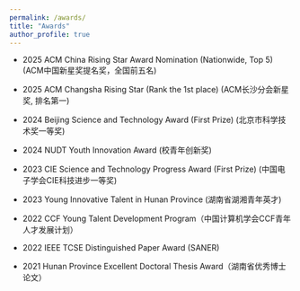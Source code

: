 ```yaml
---
permalink: /awards/
title: "Awards"
author_profile: true
---
```

* 2025 ACM China Rising Star Award Nomination (Nationwide, Top 5) (ACM中国新星奖提名奖，全国前五名)

* 2025 ACM Changsha Rising Star (Rank the 1st place) (ACM长沙分会新星奖, 排名第一)
  
* 2024 Beijing Science and Technology Award (First Prize) (北京市科学技术奖一等奖) 

* 2024 NUDT Youth Innovation Award (校青年创新奖)

* 2023 CIE Science and Technology Progress Award (First Prize) (中国电子学会CIE科技进步一等奖)

* 2023 Young Innovative Talent in Hunan Province (湖南省湖湘青年英才)

* 2022 CCF Young Talent Development Program（中国计算机学会CCF青年人才发展计划）

* 2022 IEEE TCSE Distinguished Paper Award (SANER)

* 2021 Hunan Province Excellent Doctoral Thesis Award（湖南省优秀博士论文）

<!--<strong>Before graduation:</strong>
* Awards
<p>2016 OW2 International Programming Contest, Third Prize</p>
<p>2014 National Graduate Students' Mathematical Contest in Modeling, Third Prize</p>
<p>2013 OW2 International Programming Contest, Special Prize (Only One)</p>
<p>2012 National Information Security Competition, Second Prize</p>
<p>2012 International Mathematical Contest in Modeling, Meritorious Winner</p>
<p>2011 National Mathematical Contest in Modeling, Second Prize</p>
<p>2010 National Mathematical Contest, Second Prize</p>

* Honors
<p>2018 Awarded Academic Innovation Star in NUDT (Top1)</p>  
<p>2018 Awarded Scholarship of Zhou Mingxi in NUDT (Top1)</p>
<p>2017 Honored as Excellent graduate student of College of Computer (NUDT)</p>
<p>2014 Honored as Excellent graduate student of College of Computer (NUDT)</p>
<p>2013 Honored as Excellent undergraduate student of College of Computer (NUDT)</p>
<p>2012 Awarded "Yin He" Scholarship in NUDT (Top2)</p>
<p>2012 Honored as Excellent undergraduate student of College of Computer (NUDT)</p>
<p>2011 Honored as Excellent undergraduate student of NUDT</p>
<p>2011 Honored as Excellent undergraduate student of College of Computer (NUDT) </p>
<p>2010 Honored as Excellent undergraduate student of College of Computer (NUDT) </p>


-->

